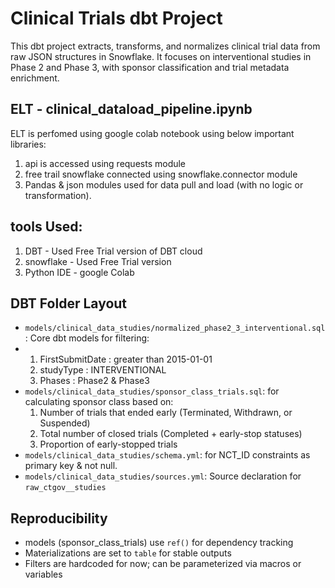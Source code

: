# Clinical Trials dbt Project

This dbt project extracts, transforms, and normalizes clinical trial data from raw JSON structures in Snowflake. It focuses on interventional studies in Phase 2 and Phase 3, with sponsor classification and trial metadata enrichment.

## ELT - clinical_dataload_pipeline.ipynb
ELT is perfomed using google colab notebook using below important libraries:
1. api is accessed using requests module
2. free trail snowflake connected using snowflake.connector module
3. Pandas & json modules used for data pull and load (with no logic or transformation).

## tools Used:
1. DBT - Used Free Trial version of DBT cloud
2. snowflake - Used Free Trial version
3. Python IDE - google Colab


## DBT Folder Layout

- `models/clinical_data_studies/normalized_phase2_3_interventional.sql`: Core dbt models for filtering:
- 1. FirstSubmitDate : greater than 2015-01-01
  2. studyType       : INTERVENTIONAL
  3. Phases          : Phase2 & Phase3
- `models/clinical_data_studies/sponsor_class_trials.sql`: for calculating sponsor class based on:
  1. Number of trials that ended early (Terminated, Withdrawn, or Suspended)
  2. Total number of closed trials (Completed + early-stop statuses)
  3. Proportion of early-stopped trials 
- `models/clinical_data_studies/schema.yml`: for NCT_ID constraints as primary key & not null.
- `models/clinical_data_studies/sources.yml`: Source declaration for `raw_ctgov__studies`

## Reproducibility

- models (sponsor_class_trials) use `ref()` for dependency tracking
- Materializations are set to `table` for stable outputs
- Filters are hardcoded for now; can be parameterized via macros or variables


